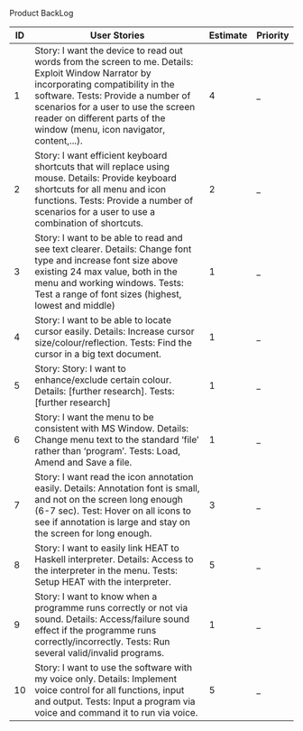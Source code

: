 Product BackLog

| **ID** | **User Stories** | **Estimate** | **Priority** |
| ------ | ------ | ------ | ------ |
| 1 | Story: I want the device to read out words from the screen to me. Details: Exploit Window Narrator by incorporating compatibility in the software. Tests: Provide a number of scenarios for a user to use the screen reader on different parts of the window (menu, icon navigator, content,...). | 4 | _ |
| 2 | Story: I want efficient keyboard shortcuts that will replace using mouse. Details: Provide keyboard shortcuts for all menu and icon functions. Tests: Provide a number of scenarios for a user to use a combination of shortcuts. | 2 | _ |
| 3 | Story: I want to be able to read and see text clearer. Details: Change font type and increase font size above existing 24 max value, both in the menu and working windows. Tests: Test a range of font sizes (highest, lowest and middle)| 1 | _ |
| 4 | Story: I want to be able to locate cursor easily. Details: Increase cursor size/colour/reflection. Tests: Find the cursor in a big text document.| 1 | _ |
| 5 | Story: Story: I want to enhance/exclude certain colour. Details: [further research]. Tests: [further research]| 1 | _ |
| 6 | Story: I want the menu to be consistent with MS Window. Details: Change menu text to the standard ‘file’ rather than ‘program’. Tests: Load, Amend and Save a file.| 1 | _ |
| 7 | Story: I want read the icon annotation easily. Details: Annotation font is small, and not on the screen long enough (6-7 sec). Test: Hover on all icons to see if annotation is large and stay on the screen for long enough. | 3 | _ |
| 8 | Story: I want to easily link HEAT to Haskell interpreter. Details: Access to the interpreter in the menu. Tests: Setup HEAT with the interpreter. | 5 | _ |
| 9 | Story: I want to know when a programme runs correctly or not via sound. Details: Access/failure sound effect if the programme runs correctly/incorrectly. Tests: Run several valid/invalid programs.| 1 | _ |
| 10 | Story: I want to use the software with my voice only. Details: Implement voice control for all functions, input and output. Tests: Input a program via voice and command it to run via voice. | 5 | _ |
